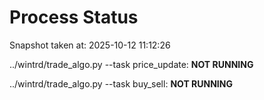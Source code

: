 # Process Status

Snapshot taken at: 2025-10-12 11:12:26

../wintrd/trade_algo.py --task price_update: **NOT RUNNING**

../wintrd/trade_algo.py --task buy_sell: **NOT RUNNING**

